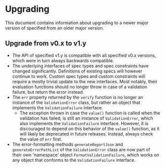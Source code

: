# Upgrading

This document contains information about upgrading to a newer major version of specified from an older major version.

## Upgrade from v0.x to v1.y

* The API of specified v1.y is compatible with all specified v0.x versions, which were in turn always backwards compatible.
* The underlying interfaces of spec types and spec constraints have changed significantly. Definitions of existing specs will however continue to work. Custom spec types and custom constraints will require a mostly trivial update to the new interfaces. Most notably, their evaluation functions should no longer throw in case of a validation failure, but return the error instead.
* The `err` property returned by the `verify` function is no longer an instance of the `ValidationError` class, but rather an object that implements the `ValidationFailure` interface.
    * The exception thrown in case the `value()` function is called when the validation has failed, is still an instance of `ValidationError`, which also implements the `ValidationFailure` interface. However, it is discouraged to depend on this behavior of the `value()` function, as it will likely be deprecated in future releases. Instead, always check the value of `err` first.
* The error-formatting methods `generateReportJson` and `generateErrorPathList` of the `ValidationError` class are now part of their own 'namespace' object `FormatValidationFailure`, which works on any object that conforms to the `ValidationFailure` interface.
